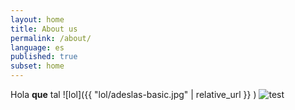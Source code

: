 ```yaml
---
layout: home
title: About us
permalink: /about/
language: es
published: true
subset: home
---
```

Hola **que** tal ![lol]({{ "lol/adeslas-basic.jpg" | relative_url }} )
![test]({{site.baseurl}}/about/dkv-basic.jpg)
